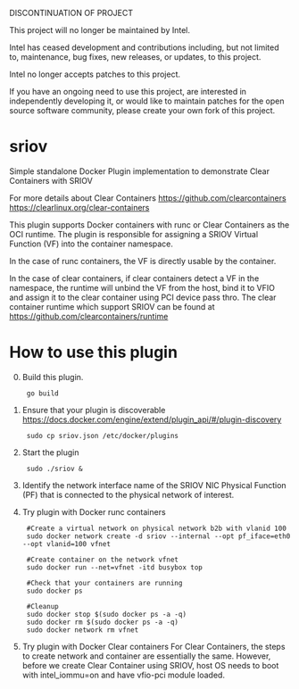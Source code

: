 DISCONTINUATION OF PROJECT

This project will no longer be maintained by Intel.

Intel has ceased development and contributions including, but not limited to, maintenance, bug fixes, new releases, or updates, to this project.  

Intel no longer accepts patches to this project.

If you have an ongoing need to use this project, are interested in independently developing it, or would like to maintain patches for the open source software community, please create your own fork of this project.  
# sriov
Simple standalone Docker Plugin implementation to demonstrate Clear Containers with SRIOV

For more details about Clear Containers https://github.com/clearcontainers https://clearlinux.org/clear-containers

This plugin supports Docker containers with runc or Clear Containers as the OCI runtime. The plugin is responsible for assigning a SRIOV Virtual Function (VF) into the container namespace.

In the case of runc containers, the VF is directly usable by the container. 

In the case of clear containers, if clear containers detect a VF in the namespace, the runtime will unbind the VF from the host, bind it to VFIO and assign it to the clear container using PCI device pass thro.
The clear container runtime which support SRIOV can be found at https://github.com/clearcontainers/runtime

# How to use this plugin


0. Build this plugin.

        go build

1. Ensure that your plugin is discoverable https://docs.docker.com/engine/extend/plugin_api/#/plugin-discovery

        sudo cp sriov.json /etc/docker/plugins


2. Start the plugin

        sudo ./sriov &

3. Identify the network interface name of the SRIOV NIC Physical Function (PF) that is connected to the physical network of interest. 

4. Try plugin with Docker runc containers

        #Create a virtual network on physical network b2b with vlanid 100
        sudo docker network create -d sriov --internal --opt pf_iface=eth0 --opt vlanid=100 vfnet

        #Create container on the network vfnet
        sudo docker run --net=vfnet -itd busybox top

        #Check that your containers are running
        sudo docker ps

        #Cleanup
        sudo docker stop $(sudo docker ps -a -q)
        sudo docker rm $(sudo docker ps -a -q)
        sudo docker network rm vfnet

4. Try plugin with Docker Clear containers
   For Clear Containers, the steps to create network and container are essentially the same. 
   However, before we create Clear Container using SRIOV, host OS needs to boot with intel_iommu=on and have vfio-pci module loaded.
